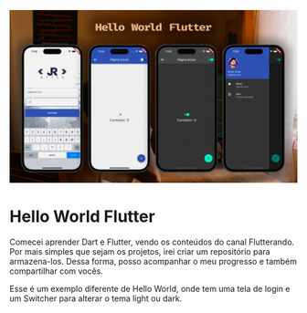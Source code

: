 [![Cover](./assets/hello-world-flutter.png)](https://github.com/jrbytes/hello_world_flutter/blob/main/assets/hello-world-flutter.png)


# Hello World Flutter

Comecei aprender Dart e Flutter, vendo os conteúdos do canal Flutterando. Por mais simples que sejam os projetos, irei criar um repositório para armazena-los. Dessa forma, posso acompanhar o meu progresso e também compartilhar com vocês.

Esse é um exemplo diferente de Hello World, onde tem uma tela de login e um Switcher para alterar o tema light ou dark.